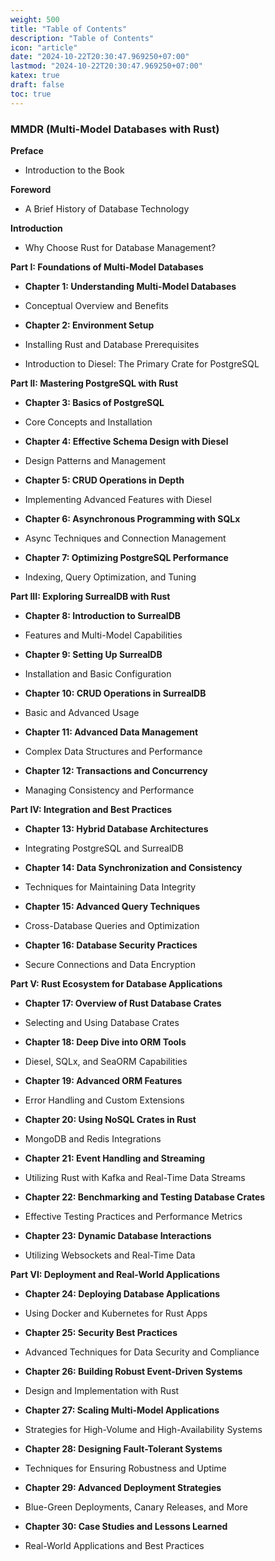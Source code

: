 ```yaml
---
weight: 500
title: "Table of Contents"
description: "Table of Contents"
icon: "article"
date: "2024-10-22T20:30:47.969250+07:00"
lastmod: "2024-10-22T20:30:47.969250+07:00"
katex: true
draft: false
toc: true
---
```

### **MMDR (Multi-Model Databases with Rust)**

<p style="text-align: justify;">
<strong>Preface</strong>
</p>

- <p style="text-align: justify;">Introduction to the Book</p>
<p style="text-align: justify;">
<strong>Foreword</strong>
</p>

- <p style="text-align: justify;">A Brief History of Database Technology</p>
<p style="text-align: justify;">
<strong>Introduction</strong>
</p>

- <p style="text-align: justify;">Why Choose Rust for Database Management?</p>
<p style="text-align: justify;">
<strong>Part I: Foundations of Multi-Model Databases</strong>
</p>

- <p style="text-align: justify;"><strong>Chapter 1: Understanding Multi-Model Databases</strong></p>
- <p style="text-align: justify;">Conceptual Overview and Benefits</p>
- <p style="text-align: justify;"><strong>Chapter 2: Environment Setup</strong></p>
- <p style="text-align: justify;">Installing Rust and Database Prerequisites</p>
- <p style="text-align: justify;">Introduction to Diesel: The Primary Crate for PostgreSQL</p>
<p style="text-align: justify;">
<strong>Part II: Mastering PostgreSQL with Rust</strong>
</p>

- <p style="text-align: justify;"><strong>Chapter 3: Basics of PostgreSQL</strong></p>
- <p style="text-align: justify;">Core Concepts and Installation</p>
- <p style="text-align: justify;"><strong>Chapter 4: Effective Schema Design with Diesel</strong></p>
- <p style="text-align: justify;">Design Patterns and Management</p>
- <p style="text-align: justify;"><strong>Chapter 5: CRUD Operations in Depth</strong></p>
- <p style="text-align: justify;">Implementing Advanced Features with Diesel</p>
- <p style="text-align: justify;"><strong>Chapter 6: Asynchronous Programming with SQLx</strong></p>
- <p style="text-align: justify;">Async Techniques and Connection Management</p>
- <p style="text-align: justify;"><strong>Chapter 7: Optimizing PostgreSQL Performance</strong></p>
- <p style="text-align: justify;">Indexing, Query Optimization, and Tuning</p>
<p style="text-align: justify;">
<strong>Part III: Exploring SurrealDB with Rust</strong>
</p>

- <p style="text-align: justify;"><strong>Chapter 8: Introduction to SurrealDB</strong></p>
- <p style="text-align: justify;">Features and Multi-Model Capabilities</p>
- <p style="text-align: justify;"><strong>Chapter 9: Setting Up SurrealDB</strong></p>
- <p style="text-align: justify;">Installation and Basic Configuration</p>
- <p style="text-align: justify;"><strong>Chapter 10: CRUD Operations in SurrealDB</strong></p>
- <p style="text-align: justify;">Basic and Advanced Usage</p>
- <p style="text-align: justify;"><strong>Chapter 11: Advanced Data Management</strong></p>
- <p style="text-align: justify;">Complex Data Structures and Performance</p>
- <p style="text-align: justify;"><strong>Chapter 12: Transactions and Concurrency</strong></p>
- <p style="text-align: justify;">Managing Consistency and Performance</p>
<p style="text-align: justify;">
<strong>Part IV: Integration and Best Practices</strong>
</p>

- <p style="text-align: justify;"><strong>Chapter 13: Hybrid Database Architectures</strong></p>
- <p style="text-align: justify;">Integrating PostgreSQL and SurrealDB</p>
- <p style="text-align: justify;"><strong>Chapter 14: Data Synchronization and Consistency</strong></p>
- <p style="text-align: justify;">Techniques for Maintaining Data Integrity</p>
- <p style="text-align: justify;"><strong>Chapter 15: Advanced Query Techniques</strong></p>
- <p style="text-align: justify;">Cross-Database Queries and Optimization</p>
- <p style="text-align: justify;"><strong>Chapter 16: Database Security Practices</strong></p>
- <p style="text-align: justify;">Secure Connections and Data Encryption</p>
<p style="text-align: justify;">
<strong>Part V: Rust Ecosystem for Database Applications</strong>
</p>

- <p style="text-align: justify;"><strong>Chapter 17: Overview of Rust Database Crates</strong></p>
- <p style="text-align: justify;">Selecting and Using Database Crates</p>
- <p style="text-align: justify;"><strong>Chapter 18: Deep Dive into ORM Tools</strong></p>
- <p style="text-align: justify;">Diesel, SQLx, and SeaORM Capabilities</p>
- <p style="text-align: justify;"><strong>Chapter 19: Advanced ORM Features</strong></p>
- <p style="text-align: justify;">Error Handling and Custom Extensions</p>
- <p style="text-align: justify;"><strong>Chapter 20: Using NoSQL Crates in Rust</strong></p>
- <p style="text-align: justify;">MongoDB and Redis Integrations</p>
- <p style="text-align: justify;"><strong>Chapter 21: Event Handling and Streaming</strong></p>
- <p style="text-align: justify;">Utilizing Rust with Kafka and Real-Time Data Streams</p>
- <p style="text-align: justify;"><strong>Chapter 22: Benchmarking and Testing Database Crates</strong></p>
- <p style="text-align: justify;">Effective Testing Practices and Performance Metrics</p>
- <p style="text-align: justify;"><strong>Chapter 23: Dynamic Database Interactions</strong></p>
- <p style="text-align: justify;">Utilizing Websockets and Real-Time Data</p>
<p style="text-align: justify;">
<strong>Part VI: Deployment and Real-World Applications</strong>
</p>

- <p style="text-align: justify;"><strong>Chapter 24: Deploying Database Applications</strong></p>
- <p style="text-align: justify;">Using Docker and Kubernetes for Rust Apps</p>
- <p style="text-align: justify;"><strong>Chapter 25: Security Best Practices</strong></p>
- <p style="text-align: justify;">Advanced Techniques for Data Security and Compliance</p>
- <p style="text-align: justify;"><strong>Chapter 26: Building Robust Event-Driven Systems</strong></p>
- <p style="text-align: justify;">Design and Implementation with Rust</p>
- <p style="text-align: justify;"><strong>Chapter 27: Scaling Multi-Model Applications</strong></p>
- <p style="text-align: justify;">Strategies for High-Volume and High-Availability Systems</p>
- <p style="text-align: justify;"><strong>Chapter 28: Designing Fault-Tolerant Systems</strong></p>
- <p style="text-align: justify;">Techniques for Ensuring Robustness and Uptime</p>
- <p style="text-align: justify;"><strong>Chapter 29: Advanced Deployment Strategies</strong></p>
- <p style="text-align: justify;">Blue-Green Deployments, Canary Releases, and More</p>
- <p style="text-align: justify;"><strong>Chapter 30: Case Studies and Lessons Learned</strong></p>
- <p style="text-align: justify;">Real-World Applications and Best Practices</p>